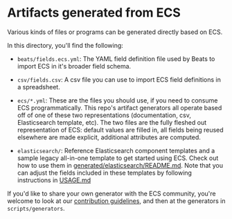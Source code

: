 # Artifacts generated from ECS

Various kinds of files or programs can be generated directly based on ECS.

In this directory, you'll find the following:

* `beats/fields.ecs.yml`: The YAML field definition file used by Beats to import ECS in it's broader
  field schema.

* `csv/fields.csv`: A csv file you can use to import ECS field definitions
in a spreadsheet.

* `ecs/*.yml`: These are the files you should use, if you need to consume ECS
  programmatically. This repo's artifact generators all operate based off of one
  of these two representations (documentation, csv, Elasticsearch
  template, etc).
  The two files are the fully fleshed out representation of ECS:
  default values are filled in, all fields being reused elsewhere are made explicit,
  additional attributes are computed.

* `elasticsearch/`: Reference Elasticsearch component templates and a sample legacy
  all-in-one template to get started using ECS. Check out how to use them in
  [generated/elasticsearch/README.md](elasticsearch). Note that you can adjust
  the fields included in these templates by following instructions in
  [USAGE.md](/USAGE.md)

If you'd like to share your own generator with the ECS community, you're welcome
to look at our [contribution guidelines](/CONTRIBUTING.md), and then at the
generators in `scripts/generators`.
